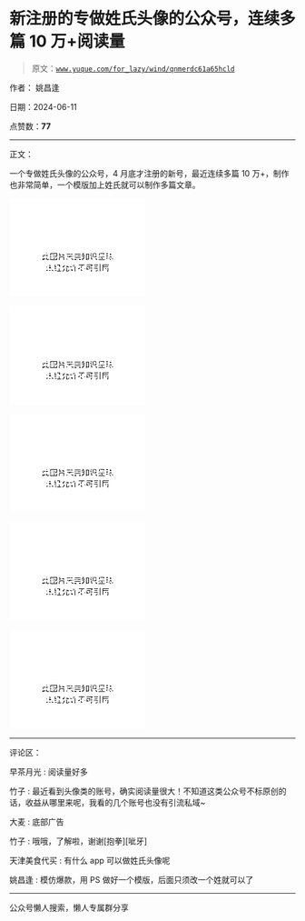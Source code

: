 # 新注册的专做姓氏头像的公众号，连续多篇 10 万+阅读量

> 原文：[`www.yuque.com/for_lazy/wind/qnmerdc61a65hcld`](https://www.yuque.com/for_lazy/wind/qnmerdc61a65hcld)

作者： 姚昌逢

日期：2024-06-11

点赞数：**77**

* * *

正文：

一个专做姓氏头像的公众号，4 月底才注册的新号，最近连续多篇 10 万+，制作也非常简单，一个模版加上姓氏就可以制作多篇文章。

![](img/67f4392bdaeac9d47b8a50b5c094c767.png)

![](img/f03a59cef33e9e3f1dc02fb570808462.png)

![](img/0553a665e21f89a7a49dd29efaa49249.png)

![](img/29b9959eb0a9b6f75b8fbfd63b52d005.png)

![](img/a796c64703e3afa5988b5dd9cf6c5d06.png)

* * *

评论区：

早茶月光 : 阅读量好多

竹子 : 最近看到头像类的账号，确实阅读量很大！不知道这类公众号不标原创的话，收益从哪里来呢，我看的几个账号也没有引流私域~

大麦 : 底部广告

竹子 : 哦哦，了解啦，谢谢[抱拳][呲牙]

天津美食代买 : 有什么 app 可以做姓氏头像呢

姚昌逢 : 模仿爆款，用 PS 做好一个模版，后面只须改一个姓就可以了

* * *

公众号懒人搜索，懒人专属群分享